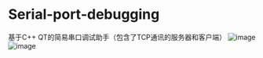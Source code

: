 # Serial-port-debugging
基于C++ QT的简易串口调试助手（包含了TCP通讯的服务器和客户端）
![image](https://github.com/user-attachments/assets/5fda36fd-80d3-4154-b551-8b87f7fa392f)
![image](https://github.com/user-attachments/assets/3b6afa28-e5cc-465d-aadd-fb23b790a53c)
